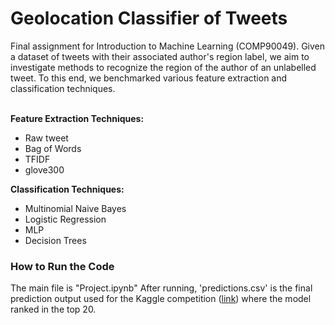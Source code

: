 # Geolocation Classifier of Tweets
Final assignment for Introduction to Machine Learning (COMP90049). Given a dataset of tweets with their associated author's region label, we aim to investigate methods to recognize the region of the author of an unlabelled tweet. To this end, we benchmarked various feature extraction and classification techniques.

<br/><b>Feature Extraction Techniques:</b>
- Raw tweet
- Bag of Words
- TFIDF
- glove300

<b>Classification Techniques:</b>
- Multinomial Naive Bayes
- Logistic Regression
- MLP
- Decision Trees




### How to Run the Code
The main file is "Project.ipynb"
After running, 'predictions.csv' is the final prediction output used for the Kaggle competition (<a href="https://www.kaggle.com/c/comp90049-2021-sem1">link</a>) where the model ranked in the top 20.
